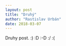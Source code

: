 ```yaml
---
layout: post
title: "Druhý"
author: "Rastislav Urbán"
date: 2018-03-07
---
```

Druhy post.  :) :D :-D :/ :(
